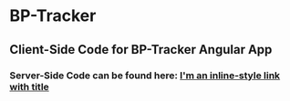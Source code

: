 # BP-Tracker

## Client-Side Code for BP-Tracker Angular App

### Server-Side Code can be found here: [I'm an inline-style link with title](https://www.google.com "Google's Homepage")
